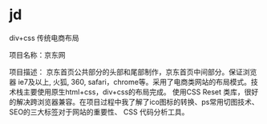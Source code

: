 # jd
div+css 传统电商布局


项目名称：京东网

项目描述：
京东首页公共部分的头部和尾部制作，京东首页中间部分。保证浏览器 ie7及以上, 火狐, 360, safari，chrome等。采用了电商类网站的布局模式。技术栈主要使用原生html+css，div+css的布局完成。 使用CSS Reset 类库，很好的解决跨浏览器兼容。在项目过程中我了解了ico图标的转换、ps常用切图技术、SEO的三大标签对于网站的重要性、 CSS 代码分析工具。
